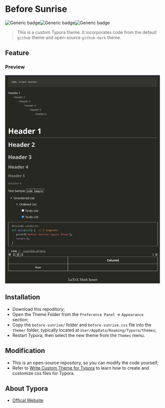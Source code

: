 # Before Sunrise

 <img src="https://img.shields.io/badge/For-Typora-red.svg" alt="Generic badge"  /><img src="https://img.shields.io/badge/version-1.0-green.svg" alt="Generic badge"  /><img src="https://img.shields.io/badge/license-GNU_General_Public_License-blue.svg" alt="Generic badge"/>

> This is a custom Typora theme. It incorporates code from the default `github` theme and open-source `github-dark` theme.

## Feature

### Preview

![Preview]( https://github.com/VenciFreeman/BeforeSunrise/blob/master/pic/preview.jpg )

## Installation

- Download this repoditory;
- Open the Theme Folder from the `Preference Panel` → `Appearance` section;
- Copy  the `before-sunrise/` folder and `before-sunrise.css` file into the `theme/` folder, typically located at `User/AppData/Roaming/Typora/themes`;
- Restart Typora, then select the new theme from the `Themes` menu.

## Modification

- This is an open-source repository, so you can modify the code yourself;
- Refer to [Write Custom Theme for Typora]( http://theme.typora.io/doc/Write-Custom-Theme/ ) to learn how to create and customize css files for Typora.

## About Typora

- [Offical Website]( https://typora.io/ )
